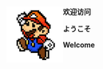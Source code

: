 <img src="https://github.com/orange711/orange711/blob/main/0e2442a7d933c8957bb89b96db1373f08302001c.jpg?raw=true" alt="mario" style="zoom:25%;float:left;"/>**欢迎访问**

 **ようこそ**

 **Welcome**



<!--
**orange711/orange711** is a ✨ _special_ ✨ repository because its `README.md` (this file) appears on your GitHub profile.

Here are some ideas to get you started:

- 🔭 I’m currently working on ...
- 🌱 I’m currently learning ...
- 👯 I’m looking to collaborate on ...
- 🤔 I’m looking for help with ...
- 💬 Ask me about ...
- 📫 How to reach me: ...
- 😄 Pronouns: ...
- ⚡ Fun fact: ...
-->
